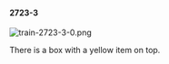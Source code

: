 #### 2723-3
![train-2723-3-0.png](https://github.com/lil-lab/nlvr/raw/master/nlvr/train/images/6/train-2723-3-0.png "train-2723-3-0.png")

There is a box with a yellow item on top.